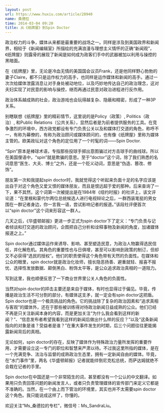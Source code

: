 ```yaml
---
layout: post
url: https://www.huxiu.com/article/28940
name: 桑德拉
time: 2014-03-04 09:20
title: 从《纸牌屋》到Spin Doctor
---
```

政治权力的斗争，媒体从来都是最重要的战场之一。同样是涉及到美国政界和新闻界，相较于《新闻编辑室》所描绘的充满浪漫与理想主义情怀的正确“新闻观”，《纸牌屋》则露骨的展现了新闻是如何成为政客们手中的武器被加以利用与操控的黑暗面。

在《纸牌屋》里，无论是冷血无情的美国国会议员Frank，还是他同样野心勃勃的妻子Claire，都不只是运作权力的高手，也同样是运作媒体和新闻的高手。通过一次次给媒体泄露消息让对手身处被动地位，以及巧妙地传达自己的政治理念，这对夫妇实现了对民意的影响与操控，继而再通过民意对政治进程进行反作用。

政治体系越成熟的社会，政治游戏也会玩得越复杂、隐蔽和精密，形成了一种3P关系。

别瞎联想《纸牌屋》里的精彩情节，这里说的是Policy（政策）, Politics（政治）, 和Public Relations（公共关系），显然后者是为前者提供服务的工具。在竞争激烈的环境中，西方政党都设有专门负责公关以及和媒体打交道的角色，称呼不一，有称为幕僚的，有称为政治顾问或媒体顾问的，也有像《纸牌屋》里称为媒体主管的。欧美政坛对这个角色的定位用了一个时髦的词——Spin Doctor.

“Spin”原本是棒球术语，专指那些投球手掷出意图骗过对方击球手的曲线球。所以在美国俚语中，“spin”就是欺骗的意思。至于“doctor”这个词，除了我们熟悉的名词意思“医生、大夫、博士”之外，还是一个贬义动词，意思是“伪造、篡改、修饰”。

朋友第一次和我提起spin doctor时，我就觉得这个听起来负面十足的名字应该是出自于对这个角色又爱又恨的媒体朋友，而且是恨远超于爱的那种。后来查询了一下，果不其然，这个词第一次被提出是在1984年《纽约时报》的社评上，该文评论道：“在里根和蒙代尔两位总统候选人进行电视辩论之后，一群西装笔挺的男女围在一群记者身边，你一言我一语，尝试影响记者的报道。”该段社评便首次以“spin doctor”这个词来形容这一群人。

几天之后，《华盛顿邮报》更进一步正式为spin doctor下了定义：“专门负责与记者倾谈和打交道的政治顾问，企图把自己分析和诠释事物及新闻的角度，加诸媒体报道之上。”

Spin doctor通过媒体运作来诱导、影响、甚至塑造民意，为政治人物赢得选民信任，并化解危机。其角色的重要性也与日俱增，甚至可以影响到政策的制订，但却又不必获得“选民的授权”。他们的职责使得这个角色带有天然的负面性。在媒体和公众的眼里，spin doctor就是政治化妆师，擅长隐恶扬善、避重就轻、报喜不报忧、选择性发放数据、颠倒黑白、粉饰太平等，是公众追求政治真相的一道阻力。

写到这里，我也顺便反思了一下商业世界里公关人角色的负面性。

当然对spin doctor的抨击主要还是来自于媒体，有时也显得过于偏见。毕竟，传播是政治生活不可分割的部分，有媒体这支矛，就一定会有spin doctor这把盾。Spin doctor也是一个极具挑战的角色。它的挑战除了复杂的政治因素和“追求真相与客观”的媒体外，还在于那些被训练得对待政治新闻日益成熟的公众。他们已经不再是只关注新闻本身的内容，而是更加关注“为什么我会看到这样的新闻？”、“信息发布者希望我看到这样的新闻后做出什么样的反应？”以及“这条新闻指向的对象是谁？受益者是谁？”在重大事件发生的时期，后三个问题往往更能揭露新闻背后的真相。

无论如何，spin doctor的存在，反映了媒体作为特殊政治力量所发挥的重要作用，才需要设立这一专门的职位和智慧来严肃以待。不过我这里所指的媒体，是在一个充满竞争、法治与监督的成熟政治生态里，拥有一定新闻自由的媒体。毕竟，在“水门事件”里，两名《华盛顿邮报》记者就能绊倒尼克松总统，而萨达姆就绝不会栽在记者的手里。

Spin doctor在中国还是一个非常陌生的词，甚至都没有一个公认的中文翻译。如果用只负责回答问题的新闻发言人，或者只负责管理媒体的宣传部门来定义它都是不准确的。当然，在一个由上而下管治的环境里，其实也并不太需要spin doctor这个角色。我只能说成这样了，你懂的。

欢迎关注“Ms_桑德拉的专栏”，微信号：Ms_SandraLiu。

